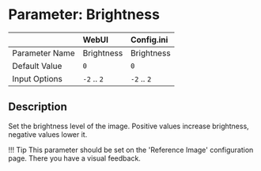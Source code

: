# Parameter: Brightness

|                   | WebUI               | Config.ini
|:---               |:---                 |:----
| Parameter Name    | Brightness          | Brightness
| Default Value     | `0`                 | `0`
| Input Options     | `-2` .. `2`         | `-2` .. `2`


## Description

Set the brightness level of the image. Positive values increase brightness, 
negative values lower it.


!!! Tip
    This parameter should be set on the 'Reference Image' configuration page.
    There you have a visual feedback.
